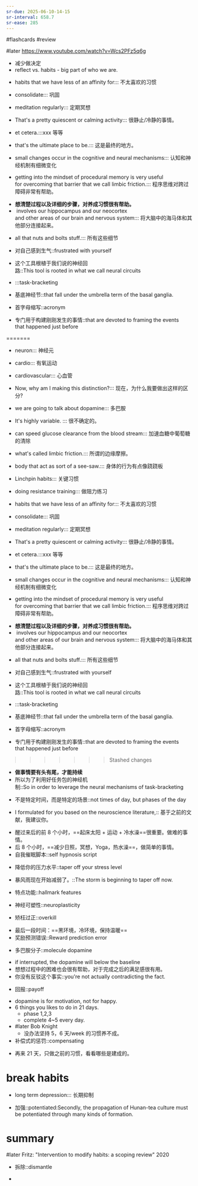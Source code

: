```yaml
---
sr-due: 2025-06-10-14-15
sr-interval: 658.7
sr-ease: 285
---
```


#flashcards 
#review

#later https://www.youtube.com/watch?v=Wcs2PFz5q6g
- 减少做决定
- reflect  vs. habits - big part of who we are.
<!--SR:!2024-03-24,9,264!2024-03-23,8,264-->
- habits that we have less of an affinity for::: 不太喜欢的习惯
<!--SR:!2024-07-20,19,264!2025-03-20,167,264-->
- consolidate::: 巩固
<!--SR:!2024-08-13,27,244!2024-07-24,23,264-->
- meditation regularly::: 定期冥想
<!--SR:!2024-11-13,427,265!2024-07-24,23,264-->
- That's a pretty quiescent or calming activity::: 很静止/冷静的事情。
<!--SR:!2024-07-22,21,264!2024-07-23,22,264-->
- et cetera.:::xxx 等等
<!--SR:!2024-07-25,24,264!2024-07-25,52,264-->
- that's the ultimate place to be.::: 这是最终的地方。
<!--SR:!2024-08-14,72,264!2025-04-17,192,264-->
- small changes occur in the cognitive and neural mechanisms::: 认知和神经机制有细微变化
<!--SR:!2024-10-26,117,284!2024-08-17,47,264-->
- getting into the mindset of procedural memory is very useful for overcoming that barrier that we call limbic friction.::: 程序思维对跨过障碍非常有帮助。
<!--SR:!2025-05-01,499,250!2024-09-10,71,264-->
- **想清楚过程以及详细的步骤，对养成习惯很有帮助。**
-  involves our hippocampus and our neocortex and other areas of our brain and nervous system::: 将大脑中的海马体和其他部分连接起来。
<!--SR:!2024-07-21,20,264!2024-10-20,68,264-->
- all that nuts and bolts stuff.::: 所有这些细节
<!--SR:!2024-11-11,54,264!2025-05-04,212,264-->
- 对自己感到生气::frustrated with yourself
<!--SR:!2024-08-21,51,264-->
- 这个工具根植于我们说的神经回路::This tool is rooted in what we call neural circuits
<!--SR:!2024-08-22,52,264-->
- :::task-bracketing
<!--SR:!2026-11-28,880,272!2024-09-10,71,264-->
- 基底神经节::that fall under the umbrella term of the basal ganglia.
<!--SR:!2024-08-22,52,264-->
- 首字母缩写::acronym
<!--SR:!2024-10-29,77,264-->
- 专门用于构建刚刚发生的事情::that are devoted to framing the events that happened just before
<!--SR:!2024-10-07,98,284-->
=======
- neuron::: 神经元
<!--SR:!2025-03-29,192,264!2024-08-30,60,264-->
- cardio::: 有氧运动
<!--SR:!2024-07-25,24,264!2024-07-29,28,264-->
- cardiovascular::: 心血管
<!--SR:!2025-05-29,440,210!2024-07-30,29,264-->
- Now, why am I making this distinction?::: 现在，为什么我要做出这样的区分?
<!--SR:!2026-06-08,707,250!2024-10-12,16,244-->
- we are going to talk about dopamine::: 多巴胺
<!--SR:!2024-07-24,23,264!2024-08-25,55,264-->
- It's highly variable. ::: 很不确定的。
<!--SR:!2024-07-30,29,264!2024-07-28,27,264-->
- can speed glucose clearance from the blood stream::: 加速血糖中葡萄糖的清除
<!--SR:!2024-07-28,27,264!2024-07-27,26,264-->
- what's called limbic friction.::: 所谓的边缘摩擦。
<!--SR:!2025-04-30,415,205!2025-04-05,199,264-->
- body that act as sort of a see-saw.::: 身体的行为有点像跷跷板
<!--SR:!2024-07-25,52,264!2024-09-04,65,264-->
- Linchpin habits::: 关键习惯
<!--SR:!2024-09-14,75,264!2024-09-12,73,264-->
- doing resistance training::: 做阻力练习
<!--SR:!2024-07-26,25,264!2024-12-01,58,264-->
- habits that we have less of an affinity for::: 不太喜欢的习惯
<!--SR:!2026-04-24,662,250!2024-09-01,62,264-->
- consolidate::: 巩固
<!--SR:!2024-12-21,75,264!2025-03-08,152,264-->
- meditation regularly::: 定期冥想
<!--SR:!2024-11-18,61,264!2024-12-05,62,264-->
- That's a pretty quiescent or calming activity::: 很静止/冷静的事情。
<!--SR:!2025-05-08,213,264!2024-07-24,23,264-->
- et cetera.:::xxx 等等
<!--SR:!2026-04-15,653,245!2025-04-19,197,264-->
- that's the ultimate place to be.::: 这是最终的地方。
<!--SR:!2024-09-03,64,264!2024-12-13,70,264-->
- small changes occur in the cognitive and neural mechanisms::: 认知和神经机制有细微变化
<!--SR:!2025-05-08,419,205!2024-12-02,56,264-->
- getting into the mindset of procedural memory is very useful for overcoming that barrier that we call limbic friction.::: 程序思维对跨过障碍非常有帮助。
<!--SR:!2024-09-19,80,264!2024-12-22,76,264-->
- **想清楚过程以及详细的步骤，对养成习惯很有帮助。**
-  involves our hippocampus and our neocortex and other areas of our brain and nervous system::: 将大脑中的海马体和其他部分连接起来。
<!--SR:!2024-08-12,70,264!2024-09-16,77,264-->
- all that nuts and bolts stuff.::: 所有这些细节
<!--SR:!2024-09-17,78,264!2024-07-26,25,264-->
- 对自己感到生气::frustrated with yourself
<!--SR:!2025-03-11,361,192-->
- 这个工具根植于我们说的神经回路::This tool is rooted in what we call neural circuits
<!--SR:!2024-07-23,22,264-->
- :::task-bracketing
<!--SR:!2024-07-27,26,264!2024-07-30,29,264-->
- 基底神经节::that fall under the umbrella term of the basal ganglia.
<!--SR:!2024-07-20,19,264-->
- 首字母缩写::acronym
<!--SR:!2024-08-19,49,264-->
- 专门用于构建刚刚发生的事情::that are devoted to framing the events that happened just before
<!--SR:!2024-07-30,29,264-->
>>>>>>> Stashed changes
- **做事情要有头有尾，才能持续**
- 所以为了利用好任务包的神经机制::So in order to leverage the neural mechanisms of task-bracketing
<!--SR:!2024-07-21,20,264-->
- 不是特定时间，而是特定的场景::not times of day, but phases of the day
<!--SR:!2024-07-26,53,264-->
- I formulated for you based on the neuroscience literature,:: 基于之前的文献，我建议你。
<!--SR:!2024-12-15,70,264-->
- 醒过来后的前 8 个小时，==起床太阳 + 运动 + 冷水澡==很重要。做难的事情。
- 后 8 个小时，==减少日照，冥想，Yoga，热水澡==，做简单的事情。
- 自我催眠脚本::self hypnosis script
<!--SR:!2024-11-26,53,264-->
- 降低你的压力水平::taper off your stress level
<!--SR:!2024-07-29,28,264-->
- 暴风雨现在开始减弱了。::The storm is beginning to taper off now.
<!--SR:!2024-09-03,64,264-->
- 特点功能::hallmark features
<!--SR:!2024-09-04,65,264-->
- 神经可塑性::neuroplasticity
<!--SR:!2025-04-27,205,264-->
- 矫枉过正::overkill
<!--SR:!2024-09-01,62,264-->
- 最后一段时间：==黑环境，冷环境，保持温暖==
- 奖励预测错误::Reward prediction error
<!--SR:!2024-08-21,51,264-->
- 多巴胺分子::molecule dopamine
<!--SR:!2024-07-22,21,264-->
- if interrupted, the dopamine will below the baseline
- 想想过程中的困难也会很有帮助，对于完成之后的满足感很有用。
- 你没有反驳这个事实::you're not actually contradicting the fact.
<!--SR:!2024-09-13,74,264-->
- 回报::payoff
<!--SR:!2024-09-03,64,264-->
- dopamine is for motivation, not for happy.
- 6 things you likes to do in 21 days.
	- phase 1,2,3
	- complete 4~5 every day.
- #later Bob Knight
	- 没办法坚持 5，6 天/week 的习惯养不成。
- 补偿式的惩罚::compensating
<!--SR:!2024-07-30,29,264-->
- 再来 21 天，只做之前的习惯，看看哪些是建成的。
# break habits
- long term depression::: 长期抑制
<!--SR:!2024-12-07,64,264!2024-07-22,21,264-->
- 加强::potentiated:Secondly, the propagation of Hunan-tea culture must be potentiated through many kinds of formation.
<!--SR:!2024-09-14,75,264-->

# summary
#later Fritz: "Intervention to modify habits: a scoping review"      2020


- 拆除::dismantle
<!--SR:!2024-09-07,68,264-->
- 


